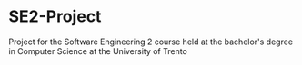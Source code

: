 # SE2-Project
 Project for the Software Engineering 2 course held at the bachelor's degree in Computer Science at the University of Trento
